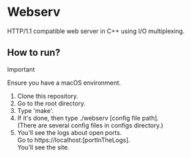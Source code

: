 # Webserv
HTTP/1.1 compatible web server in C++ using I/O multiplexing.

## How to run?

> [!IMPORTANT]
> Ensure you have a macOS environment.<br>

1. Clone this repository.
2. Go to the root directory.
3. Type 'make'.
4. If it's done, then type ./webserv [config file path].<br> (There are several config files in configs directory.)
5. You'll see the logs about open ports.<br> Go to https://localhost:[portInTheLogs].<br> You'll see the site.
